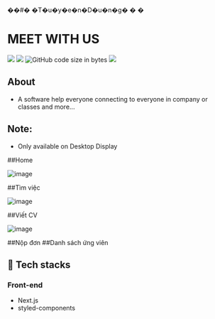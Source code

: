 ��#� �T�u�y�e�n�D�u�n�g�
�
�
# MEET WITH US

<img src="https://img.shields.io/github/stars/ngtrgiabaoB2012063/meet-with-us"/> <img src="https://img.shields.io/github/issues/ngtrgiabaoB2012063/meet-with-us"/> ![GitHub code size in bytes](https://img.shields.io/github/languages/code-size/ngtrgiabaoB2012063/meet-with-us) <img src="https://img.shields.io/github/license/ngtrgiabaoB2012063/meet-with-us"/>

## About

-   A software help everyone connecting to everyone in company or classes and more...

## Note:

-   Only available on Desktop Display

##Home

![image](https://user-images.githubusercontent.com/107170822/220265372-7509b2df-dc70-4982-a950-857f4e58bc9d.png)

##Tìm việc

![image](https://user-images.githubusercontent.com/107170822/220265506-ca479c8f-45c5-4f1d-93a4-d5d32c116c03.png)


##Viết CV

![image](https://user-images.githubusercontent.com/107170822/220265694-ad9ce4bf-d5d5-40d7-bc42-882152e0e4cd.png)


##Nộp đơn
##Danh sách ứng viên

## 🤖 Tech stacks

### Front-end

-   Next.js
-   styled-components
